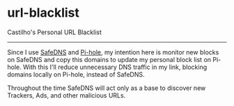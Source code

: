 # url-blacklist

Castilho's Personal URL Blacklist

---

Since I use [SafeDNS](https://www.safedns.com) and [Pi-hole](https://pi-hole.net), my intention here is monitor new blocks on SafeDNS and copy this domains to update my personal block list on Pi-hole. With this I'll reduce unnecessary DNS traffic in my link, blocking domains locally on Pi-hole, instead of SafeDNS.

Throughout the time SafeDNS will act only as a base to discover new Trackers, Ads, and other malicious URLs.